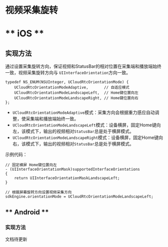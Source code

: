 # 视频采集旋转


<!-- tabs:start -->

# ** iOS **

## 实现方法

通过设置采集旋转方向，保证视频和StatusBar的相对位置在采集端和播放端始终一致，视频采集旋转方向与 `UIInterfaceOrientation`方向一致。

```objc
typedef NS_ENUM(NSUInteger, UCloudRtcOrientationMode) {
    UCloudRtcOrientationModeAdaptive,       // 自适应模式
    UCloudRtcOrientationModeLandscapeLeft,  // Home键位置向左
    UCloudRtcOrientationModeLandscapeRight, // Home键位置向右
};
```

- `UCloudRtcOrientationModeAdaptive`模式：采集方向会根据重力感应自动调整，使采集端和播放端始终一致。
- `UCloudRtcOrientationModeLandscapeLeft`模式：设备横屏，固定Home键向左，该模式下，输出的视频相对`StatusBar`总是处于横屏模式。
- `UCloudRtcOrientationModeLandscapeRight`模式：设备横屏，固定Home键向右，该模式下，输出的视频相对`StatusBar`总是处于横屏模式。

示例代码：

```objc
// 固定横屏 Home键位置向左
- (UIInterfaceOrientationMask)supportedInterfaceOrientations
{
    return UIInterfaceOrientationMaskLandscapeLeft;
}
```

``` objc
// 根据屏幕旋转方向设置视频采集方向
sdkEngine.orientationMode = UCloudRtcOrientationModeLandscapeLeft;
```


## ** Android **

### 实现方法

文档待更新

<!-- tabs:end -->
